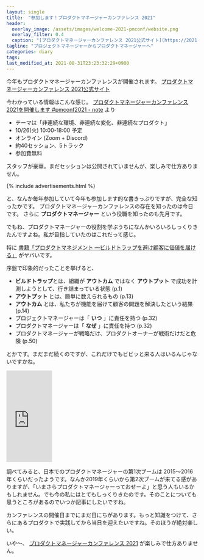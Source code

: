 ```yaml
---
layout: single
title:  "参加します！プロダクトマネージャーカンファレンス 2021"
header:
  overlay_image: /assets/images/welcome-2021-pmconf/website.png
  overlay_filter: 0.4
  caption: "[プロダクトマネージャーカンファレンス 2021公式サイト](https://2021.pmconf.jp/) より"
tagline: "プロジェクトマネージャーからプロダクトマネージャーへ"
categories: diary
tags:
last_modified_at: 2021-08-31T23:23:32:29+0900
---
```

今年もプロダクトマネージャーカンファレンスが開催されます。
[プロダクトマネージャーカンファレンス 2021公式サイト](https://2021.pmconf.jp/)

今わかっている情報はこんな感じ。
[プロダクトマネージャーカンファレンス2021を開催します #pmconf2021 - note](https://note.com/pmconfjp/n/nc50c4af686dd?fbclid=IwAR0rmuBsRvLJwVJLewbeiVWfqs1zAmA1NgFqduAOffl0Biy4P3TSe1HB8JU) より
- テーマは「非連続な環境、非連続な変化、非連続なプロダクト」
- 10/26(火) 10:00-18:00 予定
- オンライン (Zoom + Discord)
- 約40セッション、5トラック
- 参加費無料

スタッフが豪華。まだセッションは公開されていませんが、楽しみで仕方ありません。

{% include advertisements.html %}

と、なんか毎年参加していて今年も参加します的な書きっぷりですが、完全な知ったかです。
プロダクトマネージャーカンファレンスの存在を知ったのは今日です。
さらに **プロダクトマネージャー** という役職を知ったのも先月です。

でもね、プロダクトマネージャーの役割を学ぶうちになんかいろいろしっくりきたんですよね。私が目指していたのはこれだって感じ。

特に [書籍「プロダクトマネジメント ―ビルドトラップを避け顧客に価値を届ける」](https://amzn.to/3t2kaN0) がヤバいです。

序盤で印象的だったことを挙げると、

- **ビルドトラップ**とは、組織が **アウトカム** ではなく **アウトプット** で成功を計測しようとして、行き詰まっている状態 (p.1)
- **アウトプット** とは、簡単に数えられるもの (p.13)
- **アウトカム** とは、私たちが機能を届けて顧客の問題を解決したという結果 (p.14)
- プロジェクトマネージャーは「 **いつ** 」に責任を持つ (p.32)
- プロダクトマネージャーは「 **なぜ** 」に責任を持つ (p.32)
- プロダクトマネージャーが戦略だけ、プロダクトオーナーが戦術だけだと危険 (p.50)

とかです。まだまだ続くのですが、これだけでもビビッと来る人はいるんじゃないですかね。

<iframe style="width:120px;height:240px;" marginwidth="0" marginheight="0" scrolling="no" frameborder="0" src="https://rcm-fe.amazon-adsystem.com/e/cm?ref=qf_sp_asin_til&t=takaokouji-22&m=amazon&o=9&p=8&l=as1&IS2=1&detail=1&asins=4873119251&linkId=e73baee88214cf003eafe109b2d0f4b6&bc1=000000&amp;lt1=_blank&fc1=333333&lc1=0066c0&bg1=ffffff&f=ifr">
    </iframe>

調べてみると、日本でのプロダクトマネージャーの第1次ブームは 2015〜2016 年くらいだったようです。なんか2019年くらいから第2次ブームが来てる感がありますが、「いまさらプロダクトマネージャーっておせーよ」と思う人もいるかもしれません。でも今の私にはとてもしっくりきたのです。そのことについても思うところがあるのでいつか記事にしたいですね。

カンファレンスの開催日までにまだ日にちがあります。もっと知識をつけて、さらにあるプロダクトで実践してから当日を迎えたいですね。そのほうが絶対楽しい。

いや〜、 [プロダクトマネージャーカンファレンス 2021](https://2021.pmconf.jp/) が楽しみで仕方ありません。
